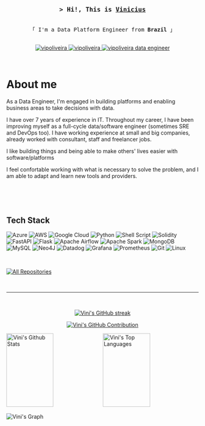 <!--
<h2 align="center">
  Hi, this is Vinicius!
  <img src="https://media.giphy.com/media/hvRJCLFzcasrR4ia7z/giphy.gif" width="28">
</h2>
-->

<!--
<p align="center">
  <a href="https://github.com/vipoliveira"><img src="https://readme-typing-svg.herokuapp.com/?lines=Self%20Taught%20Programmer;Front%20End%20Developer;1.5%2B%20years%20of%20coding%20experience;Always%20learning%20new%20things&center=true&width=380&height=45"></a>
</p>

 -->

<!-- Intro  -->
<h3 align="center">
        <samp>&gt; Hi!, This is
                <b><a target="_blank" href="https://github.com/vipoliveira">Vinicius</a></b>
        </samp>
</h3>


<p align="center"> 
  <samp>
    <br>
    「 I'm a Data Platform Engineer from <b>Brazil</b> 」
    <br>
    <br>
  </samp>
</p>

<p align="center">
 <a href="https://github.com/vipoliveira" target="blank">
  <img src="https://img.shields.io/badge/Website-DC143C?style=for-the-badge&logo=medium&logoColor=white" alt="vipoliveira" />
 </a>
 <a href="https://linkedin.com/in/vipoliveira" target="_blank">
  <img src="https://img.shields.io/badge/LinkedIn-0077B5?style=for-the-badge&logo=linkedin&logoColor=white" alt="vipoliveira"/>
 </a>
 <a href="https://www.credential.net/cc8b9b9f-10fa-432b-9b2b-73d1b55c4acb?key=cfc5681c00bf2ac4d37886ab42ee5508ba0a3930929c1db1c7aee7966a5913b1" target="_blank">
  <img src="https://img.shields.io/badge/GoogleCloud-%234285F4.svg?style=for-the-badge&logo=google-cloud&logoColor=white" alt="vipoliveira data engineer"/>
 </a>
</p>
<br />

<!-- About Section -->
 # About me
 
<p>
As a Data Engineer, I'm engaged in building platforms and enabling business areas to take decisions with data.

I have over 7 years of experience in IT. Throughout my career, I have been improving myself as a full-cycle data/software engineer (sometimes SRE and DevOps too). I have working experience at small and big companies, already worked with consultant, staff and freelancer jobs.

I like building things and being able to make others' lives easier with software/platforms

I feel confortable working with what is necessary to solve the problem, and I am able to adapt and learn new tools and providers.

</p>

<br/>
<br/>
<br/>

## Tech Stack
![Azure](https://img.shields.io/badge/azure-%230072C6.svg?style=for-the-badge&logo=microsoftazure&logoColor=white)
![AWS](https://img.shields.io/badge/AWS-%23FF9900.svg?style=for-the-badge&logo=amazon-aws&logoColor=white)
![Google Cloud](https://img.shields.io/badge/GoogleCloud-%234285F4.svg?style=for-the-badge&logo=google-cloud&logoColor=white)
![Python](https://img.shields.io/badge/python-3670A0?style=for-the-badge&logo=python&logoColor=ffdd54)
![Shell Script](https://img.shields.io/badge/shell_script-%23121011.svg?style=for-the-badge&logo=gnu-bash&logoColor=white)
![Solidity](https://img.shields.io/badge/Solidity-%23363636.svg?style=for-the-badge&logo=solidity&logoColor=white)
![FastAPI](https://img.shields.io/badge/FastAPI-005571?style=for-the-badge&logo=fastapi)
![Flask](https://img.shields.io/badge/flask-%23000.svg?style=for-the-badge&logo=flask&logoColor=white)
![Apache Airflow](https://img.shields.io/badge/Apache%20Airflow-017CEE?style=for-the-badge&logo=Apache%20Airflow&logoColor=white)
![Apache Spark](https://img.shields.io/badge/Apache%20Spark-FDEE21?style=flat-square&logo=apachespark&logoColor=black)
![MongoDB](https://img.shields.io/badge/MongoDB-4EA94B?style=for-the-badge&logo=mongodb&logoColor=white)
![MySQL](https://img.shields.io/badge/mysql-%2300f.svg?style=for-the-badge&logo=mysql&logoColor=white)
![Neo4J](https://img.shields.io/badge/Neo4j-008CC1?style=for-the-badge&logo=neo4j&logoColor=white)
![Datadog](https://img.shields.io/badge/datadog-%23632CA6.svg?style=for-the-badge&logo=datadog&logoColor=white)
![Grafana](https://img.shields.io/badge/grafana-%23F46800.svg?style=for-the-badge&logo=grafana&logoColor=white)
![Prometheus](https://img.shields.io/badge/Prometheus-E6522C?style=for-the-badge&logo=Prometheus&logoColor=white)
![Git](https://img.shields.io/badge/Git-F05032?style=for-the-badge&logo=git&logoColor=white)
![Linux](https://img.shields.io/badge/Linux-FCC624?style=for-the-badge&logo=linux&logoColor=black)

<br/>


<p align="left">
  <a href="https://github.com/vipoliveira?tab=repositories" target="_blank"><img alt="All Repositories" title="All Repositories" src="https://img.shields.io/badge/-All%20Repos-2962FF?style=for-the-badge&logo=koding&logoColor=white"/></a>
</p>

<br/>
<hr/>
<br/>

<p align="center">
  <a href="https://github.com/vipolieira">
    <img src="https://github-readme-streak-stats.herokuapp.com/?user=vipoliveira&theme=radical&border=7F3FBF&background=0D1117" alt="Vini's GitHub streak"/>
  </a>
</p>

<p align="center">
  <a href="https://github.com/vipoliveira">
    <img src="https://github-profile-summary-cards.vercel.app/api/cards/profile-details?username=vipoliveira&theme=radical" alt="Vini's GitHub Contribution"/>
  </a>
</p>

<a> 
    <a href="https://github.com/vipoliveira"><img alt="Vini's Github Stats" src="https://denvercoder1-github-readme-stats.vercel.app/api?username=vipoliveira&show_icons=true&count_private=true&theme=react&border_color=7F3FBF&bg_color=0D1117&title_color=F85D7F&icon_color=F8D866" height="192px" width="49.5%"/></a>
  <a href="https://github.com/alsiam"><img alt="Vini's Top Languages" src="https://denvercoder1-github-readme-stats.vercel.app/api/top-langs/?username=vipoliveira&langs_count=8&layout=compact&theme=react&border_color=7F3FBF&bg_color=0D1117&title_color=F85D7F&icon_color=F8D866" height="192px" width="49.5%"/></a>
  <br/>
</a>


![Vini's Graph](https://github-readme-activity-graph.vercel.app/graph?username=vipoliveira&custom_title=Vini's%20GitHub%20Activity%20Graph&bg_color=0D1117&color=7F3FBF&line=7F3FBF&point=7F3FBF&area_color=FFFFFF&title_color=FFFFFF&area=true)
